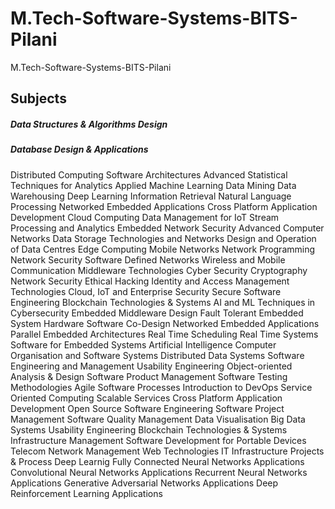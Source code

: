 # M.Tech-Software-Systems-BITS-Pilani
M.Tech-Software-Systems-BITS-Pilani

## Subjects
##### Data Structures & Algorithms Design
##### Database Design & Applications
Distributed Computing
Software Architectures
Advanced Statistical Techniques for Analytics
Applied Machine Learning
Data Mining
Data Warehousing
Deep Learning
Information Retrieval
Natural Language Processing
Networked Embedded Applications
Cross Platform Application Development
Cloud Computing
Data Management for IoT
Stream Processing and Analytics
Embedded Network Security
Advanced Computer Networks
Data Storage Technologies and Networks
Design and Operation of Data Centres
Edge Computing
Mobile Networks
Network Programming
Network Security
Software Defined Networks
Wireless and Mobile Communication
Middleware Technologies
Cyber Security
Cryptography
Network Security
Ethical Hacking
Identity and Access Management Technologies
Cloud, IoT and Enterprise Security
Secure Software Engineering
Blockchain Technologies & Systems
AI and ML Techniques in Cybersecurity
Embedded Middleware Design
Fault Tolerant Embedded System
Hardware Software Co-Design
Networked Embedded Applications
Parallel Embedded Architectures
Real Time Scheduling
Real Time Systems
Software for Embedded Systems
Artificial Intelligence
Computer Organisation and Software Systems
Distributed Data Systems
Software Engineering and Management
Usability Engineering
Object-oriented Analysis & Design
Software Product Management
Software Testing Methodologies
Agile Software Processes
Introduction to DevOps
Service Oriented Computing
Scalable Services
Cross Platform Application Development 
Open Source Software Engineering
Software Project Management
Software Quality Management
Data Visualisation
Big Data Systems
Usability Engineering
Blockchain Technologies & Systems
Infrastructure Management
Software Development for Portable Devices
Telecom Network Management
Web Technologies
IT Infrastructure Projects & Process
Deep Learnig
Fully Connected Neural Networks Applications
Convolutional Neural Networks Applications
Recurrent Neural Networks Applications
Generative Adversarial Networks Applications
Deep Reinforcement Learning Applications
